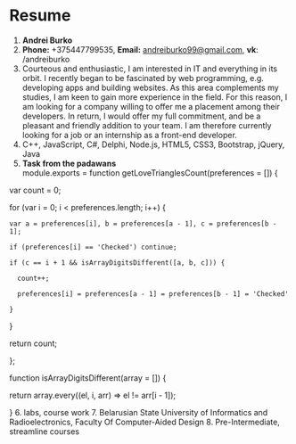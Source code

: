 # Resume
1. **Andrei Burko**
2. **Phone:** +375447799535, **Email:** andreiburko99@gmail.com, **vk**: /andreiburko
3. Courteous and enthusiastic, I am interested in IT and everything in its orbit. I recently began to be fascinated by web programming, e.g. developing apps and building websites. As this area complements my studies, I am keen to gain more experience in the field. For this reason, I am looking for a company willing to offer me a placement among their developers. In return, I would offer my full commitment, and be a pleasant and friendly addition to your team.
I am therefore currently looking for a job or an internship as a front-end developer.
4. C++, JavaScript, C#, Delphi, Node.js, HTML5, CSS3, Bootstrap, jQuery, Java
5. **Task from the padawans**  
module.exports = function getLoveTrianglesCount(preferences = []) {

  var count = 0;

  for (var i = 0; i < preferences.length; i++) {

    var a = preferences[i], b = preferences[a - 1], c = preferences[b - 1];

    if (preferences[i] == 'Checked') continue;

    if (c == i + 1 && isArrayDigitsDifferent([a, b, c])) {

      count++;

      preferences[i] = preferences[a - 1] = preferences[b - 1] = 'Checked'

    }

  }

  return count;

};

function isArrayDigitsDifferent(array = []) {

  return array.every((el, i, arr) => el != arr[i - 1]);

}
6. labs, course work
7. Belarusian State University of Informatics and Radioelectronics, Faculty Of Computer-Aided Design
8. Pre-Intermediate, streamline courses